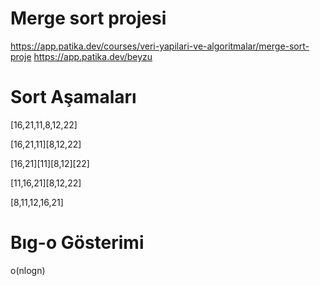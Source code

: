 # Merge sort projesi

https://app.patika.dev/courses/veri-yapilari-ve-algoritmalar/merge-sort-proje
https://app.patika.dev/beyzu
# Sort Aşamaları
<p>[16,21,11,8,12,22]
<p>[16,21,11][8,12,22]
<p>[16,21][11][8,12][22]
<p>[11,16,21][8,12,22]
<p>[8,11,12,16,21]

# Bıg-o Gösterimi
<p>o(nlogn)